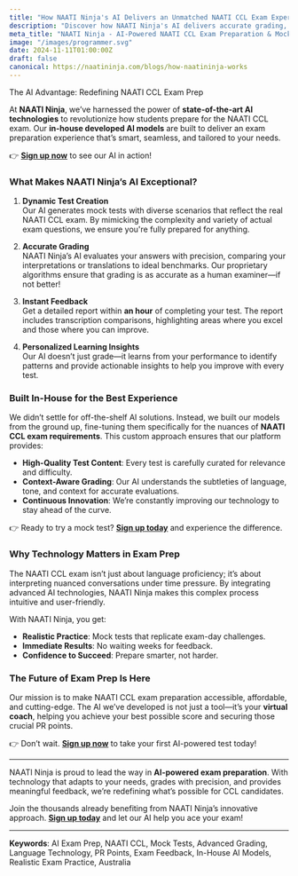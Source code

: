 ```yaml
---
title: "How NAATI Ninja's AI Delivers an Unmatched NAATI CCL Exam Experience | Practice Tests & Mock Tests"
description: "Discover how NAATI Ninja's AI delivers accurate grading, dynamic test creation, and instant feedback for your NAATI CCL exam preparation. Get ready for your NAATI Australia test and online NAATI coaching!"
meta_title: "NAATI Ninja - AI-Powered NAATI CCL Exam Preparation & Mock Tests"
image: "/images/programmer.svg"
date: 2024-11-11T01:00:00Z
draft: false
canonical: https://naatininja.com/blogs/how-naatininja-works
---
```


The AI Advantage: Redefining NAATI CCL Exam Prep

At **NAATI Ninja**, we’ve harnessed the power of **state-of-the-art AI technologies** to revolutionize how students prepare for the NAATI CCL exam. Our **in-house developed AI models** are built to deliver an exam preparation experience that’s smart, seamless, and tailored to your needs.

👉 **[Sign up now](https://app.naatininja.com)** to see our AI in action!

### What Makes NAATI Ninja’s AI Exceptional?

1. **Dynamic Test Creation**  
   Our AI generates mock tests with diverse scenarios that reflect the real NAATI CCL exam. By mimicking the complexity and variety of actual exam questions, we ensure you're fully prepared for anything.

2. **Accurate Grading**  
   NAATI Ninja’s AI evaluates your answers with precision, comparing your interpretations or translations to ideal benchmarks. Our proprietary algorithms ensure that grading is as accurate as a human examiner—if not better!

3. **Instant Feedback**  
   Get a detailed report within **an hour** of completing your test. The report includes transcription comparisons, highlighting areas where you excel and those where you can improve.

4. **Personalized Learning Insights**  
   Our AI doesn’t just grade—it learns from your performance to identify patterns and provide actionable insights to help you improve with every test.

### Built In-House for the Best Experience

We didn’t settle for off-the-shelf AI solutions. Instead, we built our models from the ground up, fine-tuning them specifically for the nuances of **NAATI CCL exam requirements**. This custom approach ensures that our platform provides:

- **High-Quality Test Content**: Every test is carefully curated for relevance and difficulty.
- **Context-Aware Grading**: Our AI understands the subtleties of language, tone, and context for accurate evaluations.
- **Continuous Innovation**: We’re constantly improving our technology to stay ahead of the curve.

👉 Ready to try a mock test? **[Sign up today](https://app.naatininja.com)** and experience the difference.

### Why Technology Matters in Exam Prep

The NAATI CCL exam isn’t just about language proficiency; it’s about interpreting nuanced conversations under time pressure. By integrating advanced AI technologies, NAATI Ninja makes this complex process intuitive and user-friendly.

With NAATI Ninja, you get:

- **Realistic Practice**: Mock tests that replicate exam-day challenges.
- **Immediate Results**: No waiting weeks for feedback.
- **Confidence to Succeed**: Prepare smarter, not harder.

### The Future of Exam Prep Is Here

Our mission is to make NAATI CCL exam preparation accessible, affordable, and cutting-edge. The AI we’ve developed is not just a tool—it’s your **virtual coach**, helping you achieve your best possible score and securing those crucial PR points.

👉 Don’t wait. **[Sign up now](https://app.naatininja.com)** to take your first AI-powered test today!

---

NAATI Ninja is proud to lead the way in **AI-powered exam preparation**. With technology that adapts to your needs, grades with precision, and provides meaningful feedback, we’re redefining what’s possible for CCL candidates.

Join the thousands already benefiting from NAATI Ninja’s innovative approach. **[Sign up today](https://app.naatininja.com)** and let our AI help you ace your exam!

---

**Keywords**: AI Exam Prep, NAATI CCL, Mock Tests, Advanced Grading, Language Technology, PR Points, Exam Feedback, In-House AI Models, Realistic Exam Practice, Australia
